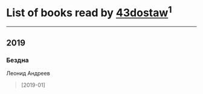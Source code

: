 # List of books read by [43dostaw](http://vk.com/id201788999)<sup>1</sup>
---

## 2019

### Бездна
Леонид Андреев
> [2019-01] 



